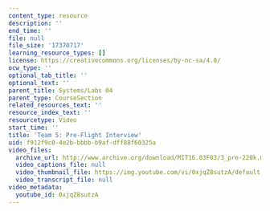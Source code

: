 ```yaml
---
content_type: resource
description: ''
end_time: ''
file: null
file_size: '17370717'
learning_resource_types: []
license: https://creativecommons.org/licenses/by-nc-sa/4.0/
ocw_type: ''
optional_tab_title: ''
optional_text: ''
parent_title: Systems/Labs 04
parent_type: CourseSection
related_resources_text: ''
resource_index_text: ''
resourcetype: Video
start_time: ''
title: 'Team 5: Pre-Flight Interview'
uid: f912f9c0-4e2b-bbbb-b9af-dff88f60325a
video_files:
  archive_url: http://www.archive.org/download/MIT16.03F03/3_pre-220k.mp4
  video_captions_file: null
  video_thumbnail_file: https://img.youtube.com/vi/0xjqZ8sutzA/default.jpg
  video_transcript_file: null
video_metadata:
  youtube_id: 0xjqZ8sutzA
---
```

